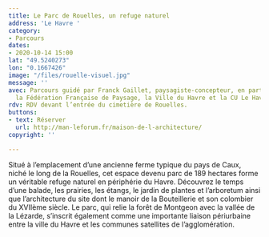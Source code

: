 ```yaml
---
title: Le Parc de Rouelles, un refuge naturel
address: 'Le Havre '
category:
- Parcours
dates:
- 2020-10-14 15:00
lat: "49.5240273"
lon: "0.1667426"
image: "/files/rouelle-visuel.jpg"
message: ''
avec: Parcours guidé par Franck Gaillet, paysagiste-concepteur, en partenariat avec
  la Fédération Française de Paysage, la Ville du Havre et la CU Le Havre Seine Métropole.
rdv: RDV devant l’entrée du cimetière de Rouelles.
buttons:
- text: Réserver
  url: http://man-leforum.fr/maison-de-l-architecture/
copyright: ''

---
```

Situé à l’emplacement d’une ancienne ferme typique du pays de Caux, niché le long de la Rouelles, cet espace devenu parc de 189 hectares forme un véritable refuge naturel en périphérie du Havre. Découvrez le temps d’une balade, les prairies, les étangs, le jardin de plantes et l’arboretum ainsi que l’architecture du site dont le manoir de la Bouteillerie et son colombier du XVIIème siècle. Le parc, qui relie la forêt de Montgeon avec la vallée de la Lézarde, s’inscrit également comme une importante liaison périurbaine entre la ville du Havre et les communes satellites de l’agglomération.